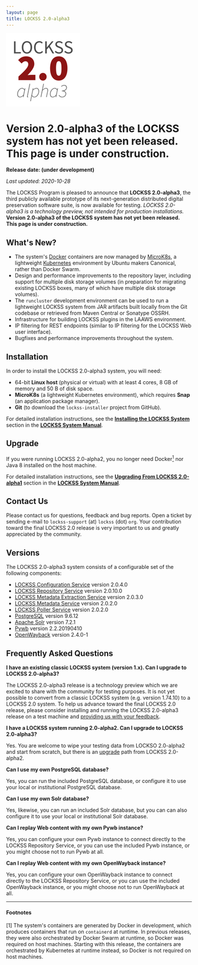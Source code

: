 ```yaml
---
layout: page
title: LOCKSS 2.0-alpha3
---
```


![LOCKSS 2.0-alpha3](../../images/lockss-2.0-alpha3_200.png)

# Version 2.0-alpha3 of the LOCKSS system has not yet been released. This page is under construction.

**Release date: (under development)**

*Last updated: 2020-10-28*

The LOCKSS Program is pleased to announce that **LOCKSS 2.0-alpha3**, the third publicly available prototype of its next-generation distributed digital preservation software suite, is now available for testing. *LOCKSS 2.0-alpha3 is a technology preview, not intended for production installations.* **Version 2.0-alpha3 of the LOCKSS system has not yet been released. This page is under construction.**

## What's New?

*   The system's [Docker](https://www.docker.com/) containers are now managed by [MicroK8s](https://microk8s.io/), a lightweight [Kubernetes](https://kubernetes.io/) environment by Ubuntu makers Canonical, rather than Docker Swarm.
*   Design and performance improvements to the repository layer, including support for multiple disk storage volumes (in preparation for migrating existing LOCKSS boxes, many of which have multiple disk storage volumes).
*   The `runcluster` development environment can be used to run a lightweight LOCKSS system from JAR artifacts built locally from the Git codebase or retrieved from Maven Central or Sonatype OSSRH.
*   Infrastructure for building LOCKSS plugins in the LAAWS environment.
*   IP filtering for REST endpoints (similar to IP filtering for the LOCKSS Web user interface).
*   Bugfixes and performance improvements throughout the system.

## Installation

In order to install the LOCKSS 2.0-alpha3 system, you will need:

*   64-bit **Linux host** (physical or virtual) with at least 4 cores, 8 GB of memory and 50 B of disk space.
*   **MicroK8s** (a lightweight Kubernetes environment), which requires **Snap** (an application package manager).
*   **Git** (to download the `lockss-installer` project from GitHub).

For detailed installation instructions, see the [**Installing the LOCKSS System**](../manual/2.0-alpha3/installing) section in the [**LOCKSS System Manual**](../manual/2.0-alpha3).

## Upgrade

If you were running LOCKSS 2.0-alpha2, you no longer need Docker[<sup>1</sup>](#f1) nor Java 8 installed on the host machine.

For detailed installation instructions, see the [**Upgrading From LOCKSS 2.0-alpha1**](../manual/2.0-alpha3/upgrading) section in the [**LOCKSS System Manual**](../manual/2.0-alpha3).

## Contact Us

Please contact us for questions, feedback and bug reports. Open a ticket by sending e-mail to `lockss-support` (at) `lockss` (dot) `org`. Your contribution toward the final LOCKSS 2.0 release is very important to us and greatly appreciated by the community.

## Versions

The LOCKSS 2.0-alpha3 system consists of a configurable set of the following components:

*   [LOCKSS Configuration Service](https://github.com/lockss/laaws-configservice) version 2.0.4.0
*   [LOCKSS Repository Service](https://github.com/lockss/laaws-repository-service) version 2.0.10.0
*   [LOCKSS Metadata Extraction Service](https://github.com/lockss/laaws-metadataextractor) version 2.0.3.0
*   [LOCKSS Metadata Service](https://github.com/lockss/laaws-metadataservice) version 2.0.2.0
*   [LOCKSS Poller Service](https://github.com/lockss/laaws-poller) version 2.0.2.0
*   [PostgreSQL](https://www.postgresql.org/) version 9.6.12
*   [Apache Solr](https://lucene.apache.org/solr/) version 7.2.1
*   [Pywb](https://github.com/webrecorder/pywb) version 2.2.20190410
*   [OpenWayback](https://github.com/iipc/openwayback) version 2.4.0-1

## Frequently Asked Questions

**I have an existing classic LOCKSS system (version 1.x). Can I upgrade to LOCKSS 2.0-alpha3?**

The LOCKSS 2.0-alpha3 release is a technology preview which we are excited to share with the community for testing purposes. It is not yet possible to convert from a classic LOCKSS system (e.g. version 1.74.10) to a LOCKSS 2.0 system. To help us advance toward the final LOCKSS 2.0 release, please consider installing and running the LOCKSS 2.0-alpha3 release on a test machine and [providing us with your feedback](#contact-us).

**I have a LOCKSS system running 2.0-alpha2. Can I upgrade to LOCKSS 2.0-alpha3?**

Yes. You are welcome to wipe your testing data from LOCKSO 2.0-alpha2 and start from scratch, but there is an [upgrade](#upgrade) path from LOCKSS 2.0-alpha2.

**Can I use my own PostgreSQL database?**

Yes, you can run the included PostgreSQL database, or configure it to use your local or institutional PostgreSQL database.

**Can I use my own Solr database?**

Yes, likewise, you can run an included Solr database, but you can can also configure it to use your local or institutional Solr database.

**Can I replay Web content with my own Pywb instance?**

Yes, you can configure your own Pywb instance to connect directly to the LOCKSS Repository Service, or you can use the included Pywb instance, or you might choose not to run Pywb at all.

**Can I replay Web content with my own OpenWayback instance?**

Yes, you can configure your own OpenWayback instance to connect directly to the LOCKSS Repository Service, or you can use the included OpenWayback instance, or you might choose not to run OpenWayback at all.

----

#### Footnotes

<a name="f1" id="f1">[1]</a> The system's containers are generated by Docker in development, which produces containers that run on `containerd` at runtime. In previous releases, they were also orchestrated by Docker Swarm at runtime, so Docker was required on host machines. Starting with this release, the containers are orchestrated by Kubernetes at runtime instead, so Docker is not required on host machines.
